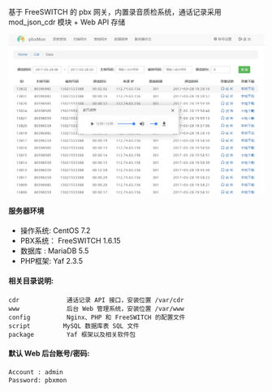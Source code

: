 基于 FreeSWITCH 的 pbx 网关，内置录音质检系统，通话记录采用 mod_json_cdr 模块 + Web API 存储

![screenshot](./script/screenshot.png)

#### 服务器环境

- 操作系统: CentOS 7.2
- PBX系统： FreeSWITCH 1.6.15
- 数据库 :  MariaDB 5.5
- PHP框架:  Yaf 2.3.5

#### 相关目录说明:
```
cdr             通话记录 API 接口，安装位置 /var/cdr
www             后台 Web 管理系统，安装位置 /var/www
config          Nginx、PHP 和 FreeSWITCH 的配置文件
script         MySQL 数据库表 SQL 文件
package         Yaf 框架以及相关软件包
```

#### 默认 Web 后台账号/密码:
```
Account : admin
Password: pbxmon
```
